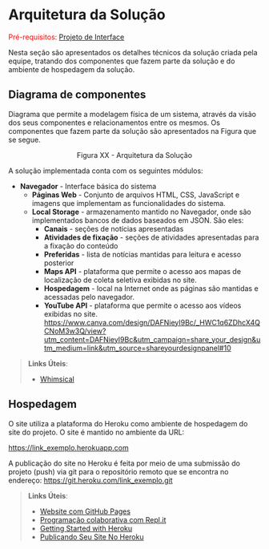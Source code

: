 # Arquitetura da Solução

<span style="color:red">Pré-requisitos: <a href="3-Projeto de Interface.md"> Projeto de Interface</a></span>

Nesta seção são apresentados os detalhes técnicos da solução criada pela equipe, tratando dos componentes que fazem parte da solução e do ambiente de hospedagem da solução.
 

## Diagrama de componentes

Diagrama que permite a modelagem física de um sistema, através da visão dos seus componentes e relacionamentos entre os mesmos.
Os componentes que fazem parte da solução são apresentados na Figura que se segue.


<center>Figura XX - Arquitetura da Solução</center>

A solução implementada conta com os seguintes módulos:
- **Navegador** - Interface básica do sistema  
  - **Páginas Web** - Conjunto de arquivos HTML, CSS, JavaScript e imagens que implementam as funcionalidades do sistema.
   - **Local Storage** - armazenamento mantido no Navegador, onde são implementados bancos de dados baseados em JSON. São eles: 
     - **Canais** - seções de notícias apresentadas 
     - **Atividades de fixação** - seções de atividades apresentadas para a fixação do conteúdo
     - **Preferidas** - lista de notícias mantidas para leitura e acesso posterior
     - **Maps API** - plataforma que permite o acesso aos mapas de localização de coleta seletiva exibidas no site.
     - **Hospedagem** - local na Internet onde as páginas são mantidas e acessadas pelo navegador.
     - **YouTube API** - plataforma que permite o acesso aos vídeos exibidas no site.
      https://www.canva.com/design/DAFNieyI9Bc/_HWC1q6ZDhcX4QCNoM3w3Q/view?utm_content=DAFNieyI9Bc&utm_campaign=share_your_design&utm_medium=link&utm_source=shareyourdesignpanel#10

> **Links Úteis**:
>
> - [Whimsical](https://whimsical.com/)


## Hospedagem

O site utiliza a plataforma do Heroku como ambiente de hospedagem do site do projeto. O site é mantido no ambiente da URL:

https://link_exemplo.herokuapp.com
 
A publicação do site no Heroku é feita por meio de uma submissão do projeto (push) via git para o repositório remoto que se encontra no endereço:
https://git.heroku.com/link_exemplo.git


> **Links Úteis**:
>
> - [Website com GitHub Pages](https://pages.github.com/)
> - [Programação colaborativa com Repl.it](https://repl.it/)
> - [Getting Started with Heroku](https://devcenter.heroku.com/start)
> - [Publicando Seu Site No Heroku](http://pythonclub.com.br/publicando-seu-hello-world-no-heroku.html)
